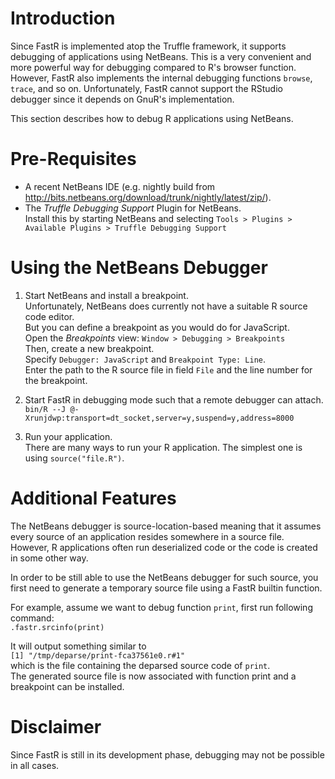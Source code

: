 # Introduction

Since FastR is implemented atop the Truffle framework, it supports debugging of applications using NetBeans.
This is a very convenient and more powerful way for debugging compared to R's browser function.
However, FastR also implements the internal debugging functions `browse`, `trace`, and so on.
Unfortunately, FastR cannot support the RStudio debugger since it depends on GnuR's implementation.

This section describes how to debug R applications using NetBeans.

# Pre-Requisites

* A recent NetBeans IDE (e.g. nightly build from http://bits.netbeans.org/download/trunk/nightly/latest/zip/).
* The _Truffle Debugging Support_ Plugin for NetBeans.  
  Install this by starting NetBeans and selecting `Tools > Plugins > Available Plugins > Truffle Debugging Support`

# Using the NetBeans Debugger

1. Start NetBeans and install a breakpoint.  
   Unfortunately, NetBeans does currently not have a suitable R source code editor.  
   But you can define a breakpoint as you would do for JavaScript.  
   Open the _Breakpoints_ view: `Window > Debugging > Breakpoints`  
   Then, create a new breakpoint.  
   Specify `Debugger: JavaScript` and `Breakpoint Type: Line`.  
   Enter the path to the R source file in field `File` and the line number for the breakpoint.  

2. Start FastR in debugging mode such that a remote debugger can attach.  
`bin/R --J @-Xrunjdwp:transport=dt_socket,server=y,suspend=y,address=8000`

3. Run your application.  
   There are many ways to run your R application. The simplest one is using `source("file.R")`.

# Additional Features

The NetBeans debugger is source-location-based meaning that it assumes every source of an application resides somewhere in a source file.  
However, R applications often run deserialized code or the code is created in some other way.

In order to be still able to use the NetBeans debugger for such source, you first need to generate a temporary source file using a FastR builtin function.

For example, assume we want to debug function `print`, first run following command:  
	`.fastr.srcinfo(print)`

It will output something similar to  
	`[1] "/tmp/deparse/print-fca37561e0.r#1"`  
which is the file containing the deparsed source code of `print`.  
The generated source file is now associated with function print and a breakpoint can be installed.

# Disclaimer

Since FastR is still in its development phase, debugging may not be possible in all cases.

